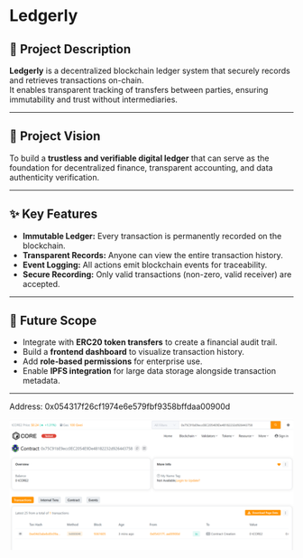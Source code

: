 # Ledgerly

## 🧩 Project Description
**Ledgerly** is a decentralized blockchain ledger system that securely records and retrieves transactions on-chain.  
It enables transparent tracking of transfers between parties, ensuring immutability and trust without intermediaries.

---

## 🎯 Project Vision
To build a **trustless and verifiable digital ledger** that can serve as the foundation for decentralized finance, transparent accounting, and data authenticity verification.

---

## ✨ Key Features
- **Immutable Ledger:** Every transaction is permanently recorded on the blockchain.
- **Transparent Records:** Anyone can view the entire transaction history.
- **Event Logging:** All actions emit blockchain events for traceability.
- **Secure Recording:** Only valid transactions (non-zero, valid receiver) are accepted.

---

## 🔮 Future Scope
- Integrate with **ERC20 token transfers** to create a financial audit trail.
- Build a **frontend dashboard** to visualize transaction history.
- Add **role-based permissions** for enterprise use.
- Enable **IPFS integration** for large data storage alongside transaction metadata.

---

Address: 0x054317f26cf1974e6e579fbf9358bffdaa00900d

![alt text](image-1.png)
